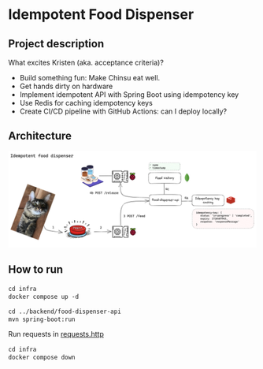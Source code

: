 # Idempotent Food Dispenser

## Project description
What excites Kristen (aka. acceptance criteria)?
- Build something fun: Make Chinsu eat well. 
- Get hands dirty on hardware
- Implement idempotent API with Spring Boot using idempotency key
- Use Redis for caching idempotency keys
- Create CI/CD pipeline with GitHub Actions: can I deploy locally?

## Architecture

![img.png](doc/architecture.png)

## How to run
```shell
cd infra
docker compose up -d
```

```shell
cd ../backend/food-dispenser-api
mvn spring-boot:run
```

Run requests in [requests.http](backend/src/test/resources/requests.http)

```shell
cd infra
docker compose down
```